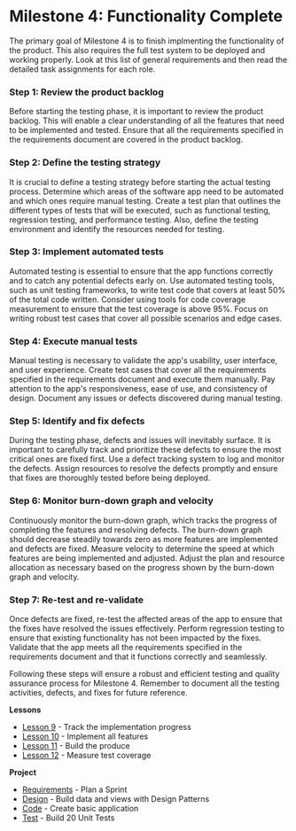 # Milestone 4: Functionality Complete

The primary goal of Milestone 4 is to finish implmenting the functionality of the product.
This also requires the full test system to be deployed and working properly.  Look at this
list of general requirements and then read the detailed task assignments for each role.

### Step 1: Review the product backlog

Before starting the testing phase, it is important to review the product backlog. This will enable a clear understanding of all the features that need to be implemented and tested. Ensure that all the requirements specified in the requirements document are covered in the product backlog.

### Step 2: Define the testing strategy

It is crucial to define a testing strategy before starting the actual testing process. Determine which areas of the software app need to be automated and which ones require manual testing. Create a test plan that outlines the different types of tests that will be executed, such as functional testing, regression testing, and performance testing. Also, define the testing environment and identify the resources needed for testing.

### Step 3: Implement automated tests

Automated testing is essential to ensure that the app functions correctly and to catch any potential defects early on. Use automated testing tools, such as unit testing frameworks, to write test code that covers at least 50% of the total code written. Consider using tools for code coverage measurement to ensure that the test coverage is above 95%. Focus on writing robust test cases that cover all possible scenarios and edge cases.

### Step 4: Execute manual tests

Manual testing is necessary to validate the app's usability, user interface, and user experience. Create test cases that cover all the requirements specified in the requirements document and execute them manually. Pay attention to the app's responsiveness, ease of use, and consistency of design. Document any issues or defects discovered during manual testing.

### Step 5: Identify and fix defects

During the testing phase, defects and issues will inevitably surface. It is important to carefully track and prioritize these defects to ensure the most critical ones are fixed first. Use a defect tracking system to log and monitor the defects. Assign resources to resolve the defects promptly and ensure that fixes are thoroughly tested before being deployed.

### Step 6: Monitor burn-down graph and velocity

Continuously monitor the burn-down graph, which tracks the progress of completing the features and resolving defects. The burn-down graph should decrease steadily towards zero as more features are implemented and defects are fixed. Measure velocity to determine the speed at which features are being implemented and adjusted. Adjust the plan and resource allocation as necessary based on the progress shown by the burn-down graph and velocity.

### Step 7: Re-test and re-validate

Once defects are fixed, re-test the affected areas of the app to ensure that the fixes have resolved the issues effectively. Perform regression testing to ensure that existing functionality has not been impacted by the fixes. Validate that the app meets all the requirements specified in the requirements document and that it functions correctly and seamlessly.

Following these steps will ensure a robust and efficient testing and quality assurance process for Milestone 4. Remember to document all the testing activities, defects, and fixes for future reference.


**Lessons**

* [Lesson 9](m4-Lesson_13.md)   - Track the implementation progress
* [Lesson 10](m4-Lesson_14.md) - Implement all features
* [Lesson 11](m4-Lesson_15.md) - Build the produce
* [Lesson 12](m4-Lesson_16.md) - Measure test coverage

**Project**

* [Requirements](m4-Requirements.md) - Plan a Sprint 
* [Design](m4-Design.md) - Build data and views with Design Patterns
* [Code](m4-Code.md) - Create basic application
* [Test](m4-Test.md) - Build 20 Unit Tests

